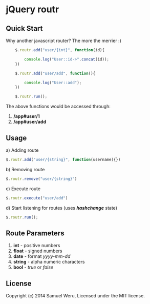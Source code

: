 jQuery routr
============

## Quick Start

Why another javascript router? The more the merrier :)

```js
	$.routr.add("user/{int}", function(id){

		console.log("User::id->".concat(id));
	})

	$.routr.add("user/add", function(){

		console.log("User::add");
	})

	$.routr.run();
```

The above functions would be accessed through:

1. **/app#user/1**
2. **/app#user/add**

## Usage

a) Adding route
```js
$.routr.add("user/{string}", function(username){})
```
b) Removing route
```js
$.routr.remove("user/{string}")
```
c) Execute route
```js
$.routr.execute("user/add")
```
d) Start listening for routes (uses ***hashchange*** state)
```js
$.routr.run();
```

## Route Parameters

1. **int** - positive numbers
2. **float** - signed numbers
3. **date** - format *yyyy-mm-dd*
4. **string** - alpha numeric characters
5. **bool** - *true* or *false*

## License

Copyright (c) 2014 Samuel Weru,
Licensed under the MIT license.
